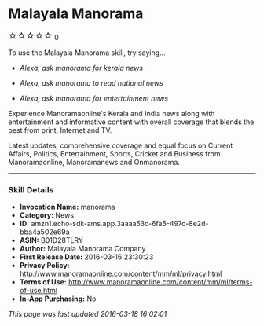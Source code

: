 # Malayala Manorama
![0 stars](../../../images/ic_star_border_black_18dp_1x.png)![0 stars](../../../images/ic_star_border_black_18dp_1x.png)![0 stars](../../../images/ic_star_border_black_18dp_1x.png)![0 stars](../../../images/ic_star_border_black_18dp_1x.png)![0 stars](../../../images/ic_star_border_black_18dp_1x.png) 0

To use the Malayala Manorama skill, try saying...

* *Alexa, ask manorama for kerala news*

* *Alexa, ask manorama to read national news*

* *Alexa, ask manorama for entertainment news*

Experience Manoramaonline's Kerala and India news along with entertainment and informative content with overall coverage that blends the best from print, Internet and TV.

Latest updates, comprehensive coverage and equal focus on Current Affairs, Politics, Entertainment, Sports, Cricket and Business from Manoramaonline, Manoramanews and Onmanorama.

***

### Skill Details

* **Invocation Name:** manorama
* **Category:** News
* **ID:** amzn1.echo-sdk-ams.app.3aaaa53c-6fa5-497c-8e2d-bba4a502e69a
* **ASIN:** B01D28TLRY
* **Author:** Malayala Manorama Company 
* **First Release Date:** 2016-03-16 23:30:23
* **Privacy Policy:** http://www.manoramaonline.com/content/mm/ml/privacy.html
* **Terms of Use:** http://www.manoramaonline.com/content/mm/ml/terms-of-use.html
* **In-App Purchasing:** No

*This page was last updated 2016-03-18 16:02:01*
